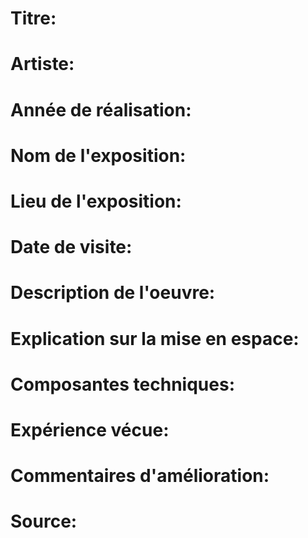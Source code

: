 
# Titre: 

 
 
# Artiste: 


# Année de réalisation: 


# Nom de l'exposition:


# Lieu de l'exposition:


# Date de visite:


# Description de l'oeuvre:



# Explication sur la mise en espace:


# Composantes techniques:



# Expérience vécue:



# Commentaires d'amélioration:


# Source:

